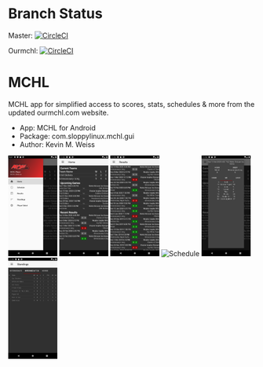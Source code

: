 # Branch Status
Master: [![CircleCI](https://circleci.com/gh/unomar/MCHL.svg?style=svg)](https://circleci.com/gh/unomar/MCHL)

Ourmchl: [![CircleCI](https://circleci.com/gh/unomar/MCHL/tree/ourmchl.svg?style=svg)](https://circleci.com/gh/unomar/MCHL/tree/ourmchl)

# MCHL
MCHL app for simplified access to scores, stats, schedules & more from the updated ourmchl.com website.

- App: MCHL for Android
- Package: com.sloppylinux.mchl.gui
- Author: Kevin M. Weiss


<img src="/Screenshots/MCHL_menu.png" alt="Menu" width="100">
<img src="/Screenshots/MCHL_home.png" alt="Home" width="100">
<img src="/Screenshots/MCHL_results.png" alt="Results" width="100">
<img src="/Screenshots/MCHL_schedule.png" alt="Schedule" width="100">
<img src="/Screenshots/MCHL_game.png" alt="Matchup" width="100">
<img src="/Screenshots/MCHL_standings.png" alt="Standings" width="100">
